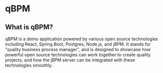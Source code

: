 # qBPM

## What is qBPM?
qBPM is a demo application powered by various open source technologies including React, Spring Boot, Postgres, Node.js, and jBPM. It stands for "quality business process manager", and is designed to showcase how powerful open source technologies can work together to create quality projects, and how the jBPM server can be integrated with these technologies smoothly. 
